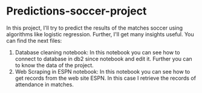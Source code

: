 # Predictions-soccer-project
In this project, I'll try to predict the results of the matches soccer using algorithms like logistic regression. Further, I'll get many insights useful. You can find the next files:

1. Database cleaning notebook: In this notebook you can see how to connect to database in db2 since notebook and edit it. Further you can to know the data of the project.
2. Web Scraping in ESPN notebook: In this notebook you can see how to get records from the web site ESPN. In this case I retrieve the records of attendance in matches. 
